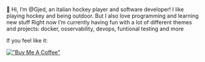 👋 Hi, I’m @Gjed, an italian hockey player and software developer!
I like playing hockey and being outdoor. But I also love programming and learning new stuff
Right now I’m currently having fun with a lot of different themes and projects: docker, osservability, devops, funtional testing and more

If you feel like it:

[!["Buy Me A Coffee"](https://www.buymeacoffee.com/assets/img/custom_images/orange_img.png)](https://www.buymeacoffee.com/gbraad)

<!---
Gjed/Gjed is a ✨ special ✨ repository because its `README.md` (this file) appears on your GitHub profile.
You can click the Preview link to take a look at your changes.
--->
